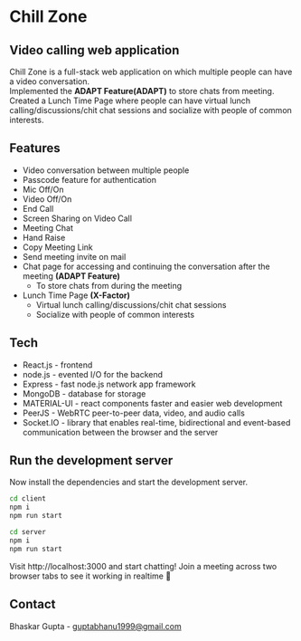 # Chill Zone

## Video calling web application

Chill Zone is a full-stack web application on which multiple people can have a video conversation.
<br>
Implemented the **ADAPT Feature(ADAPT)** to store chats from meeting.
<br>
Created a Lunch Time Page where people can have virtual lunch calling/discussions/chit chat sessions and socialize with people of common interests.

## Features

- Video conversation between multiple people
- Passcode feature for authentication
- Mic Off/On
- Video Off/On
- End Call
- Screen Sharing on Video Call
- Meeting Chat
- Hand Raise
- Copy Meeting Link
- Send meeting invite on mail
- Chat page for accessing and continuing the conversation after the meeting **(ADAPT Feature)**
  - To store chats from during the meeting
- Lunch Time Page **(X-Factor)**
  - Virtual lunch calling/discussions/chit chat sessions
  - Socialize with people of common interests

## Tech

- React.js - frontend
- node.js - evented I/O for the backend
- Express - fast node.js network app framework
- MongoDB - database for storage
- MATERIAL-UI - react components faster and easier web development
- PeerJS - WebRTC peer-to-peer data, video, and audio calls
- Socket.IO - library that enables real-time, bidirectional and event-based communication between the browser and the server

## Run the development server

Now install the dependencies and start the development server.

```bash
cd client
npm i
npm run start
```

```bash
cd server
npm i
npm run start
```

Visit http://localhost:3000 and start chatting! Join a meeting across two browser tabs to see it working in realtime 🥳

## Contact

Bhaskar Gupta - guptabhanu1999@gmail.com
